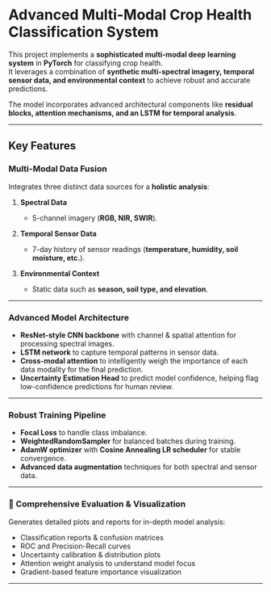#  Advanced Multi-Modal Crop Health Classification System

This project implements a **sophisticated multi-modal deep learning system** in **PyTorch** for classifying crop health.  
It leverages a combination of **synthetic multi-spectral imagery, temporal sensor data, and environmental context** to achieve robust and accurate predictions.  

The model incorporates advanced architectural components like **residual blocks, attention mechanisms, and an LSTM for temporal analysis**.

---

## Key Features

### Multi-Modal Data Fusion  
Integrates three distinct data sources for a **holistic analysis**:

1. **Spectral Data**  
   - 5-channel imagery (**RGB, NIR, SWIR**).

2. **Temporal Sensor Data**  
   - 7-day history of sensor readings (**temperature, humidity, soil moisture, etc.**).

3. **Environmental Context**  
   - Static data such as **season, soil type, and elevation**.

---

### Advanced Model Architecture

- **ResNet-style CNN backbone** with channel & spatial attention for processing spectral images.  
- **LSTM network** to capture temporal patterns in sensor data.  
- **Cross-modal attention** to intelligently weigh the importance of each data modality for the final prediction.  
- **Uncertainty Estimation Head** to predict model confidence, helping flag low-confidence predictions for human review.  

---

### Robust Training Pipeline

- **Focal Loss** to handle class imbalance.  
- **WeightedRandomSampler** for balanced batches during training.  
- **AdamW optimizer** with **Cosine Annealing LR scheduler** for stable convergence.  
- **Advanced data augmentation** techniques for both spectral and sensor data.  

---

### 🔹 Comprehensive Evaluation & Visualization

Generates detailed plots and reports for in-depth model analysis:

- Classification reports & confusion matrices  
- ROC and Precision-Recall curves  
- Uncertainty calibration & distribution plots  
- Attention weight analysis to understand model focus  
- Gradient-based feature importance visualization  

---


